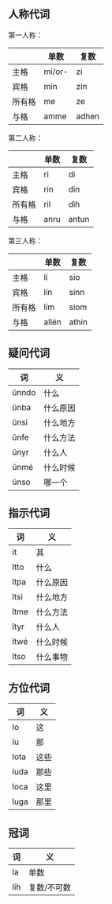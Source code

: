 ## 人称代词

第一人称：

|     | 单数     | 复数    |
|-----|--------|-------|
| 主格  | mi/or- | zi    |
| 宾格  | min    | zin   |
| 所有格 | me     | ze    |
| 与格  | amme   | adhen |


第二人称：

|     | 单数   | 复数    |
|-----|------|-------|
| 主格  | ri   | di    |
| 宾格  | rin  | din   |
| 所有格 | ril  | dih   |
| 与格  | anru | antun |


第三人称：

|     | 单数    | 复数    |
|-----|-------|-------|
| 主格  | lí    | sio   |
| 宾格  | lín   | sinn  |
| 所有格 | lím   | siom  |
| 与格  | allén | athin |

## 疑问代词

| 词     | 义    |
|-------|------|
| ûnndo | 什么   |
| ûnba  | 什么原因 |
| ûnsi  | 什么地方 |
| ûnfe  | 什么方法 |
| ûnyr  | 什么人  |
| ûnmé  | 什么时候 |
| ûnso  | 哪一个  |

## 指示代词

| 词    | 义    |
|------|------|
| it   | 其    |
| îtto | 什么   |
| îtpa | 什么原因 |
| îtsi | 什么地方 |
| îtme | 什么方法 |
| îtyr | 什么人  |
| îtwé | 什么时候 |
| îtso | 什么事物 |

## 方位代词
| 词    | 义  |
|------|----|
| lo   | 这  |
| lu   | 那  |
| lota | 这些 |
| luda | 那些 |
| loca | 这里 |
| luga | 那里 |

## 冠词
| 词   | 义      |
|-----|--------|
| la  | 单数     |
| lih | 复数/不可数 |
